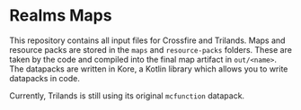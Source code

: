 # Realms Maps

This repository contains all input files for Crossfire and Trilands.
Maps and resource packs are stored in the `maps` and `resource-packs` folders. These are taken by the code and compiled into the final map artifact in `out/<name>`.
The datapacks are written in Kore, a Kotlin library which allows you to write datapacks in code.

Currently, Trilands is still using its original `mcfunction` datapack. 